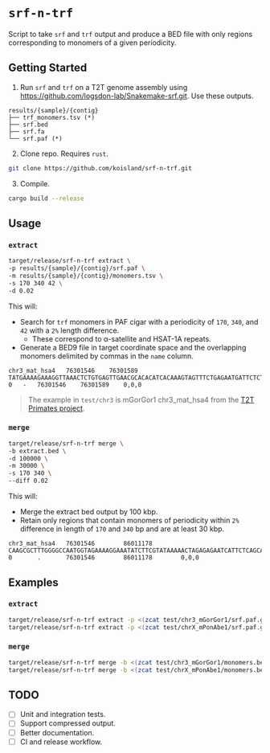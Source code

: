 # `srf-n-trf`
Script to take `srf` and `trf` output and produce a BED file with only regions corresponding to monomers of a given periodicity.

## Getting Started
1. Run `srf` and `trf` on a T2T genome assembly using https://github.com/logsdon-lab/Snakemake-srf.git. Use these outputs.
```
results/{sample}/{contig}
├── trf_monomers.tsv (*)
├── srf.bed
├── srf.fa
└── srf.paf (*)
```

2. Clone repo. Requires `rust`.
```bash
git clone https://github.com/koisland/srf-n-trf.git
```

3. Compile.
```bash
cargo build --release
```

## Usage

### `extract`
```bash
target/release/srf-n-trf extract \
-p results/{sample}/{contig}/srf.paf \
-m results/{sample}/{contig}/monomers.tsv \
-s 170 340 42 \
-d 0.02
```
This will:
* Search for `trf` monomers in PAF cigar with a periodicity of `170`, `340`, and `42` with a `2%` length difference.
    * These correspond to α-satellite and HSAT-1A repeats.
* Generate a BED9 file in target coordinate space and the overlapping monomers delimited by commas in the `name` column.

```
chr3_mat_hsa4	76301546	76301589	TATGAAAAGAAAGGTTAAACTCTGTGAGTTGAACGCACACATCACAAAGTAGTTTCTGAGAATGATTCTCTCTAGTTTTTATACGAAGATATTTCCTTTTCTACCATTGGCCTCAAAGCACTTGAAATCTCCACCTGCAAATTCCACAAAAAGAGTGTTTCAAATCTGCTCTGTCTAAAGGAAGCTTCAACTCTGTGAGTTGAATACACACAACACAAAGAAGTTACTGAGAATTCTTCTGTCTAGCATTATATGAAGAAATCCCGTTTCCAACGAAGGCCTCAAAGAGGTCCAAATATCCACTTGCAGACTTAACAAACAGAGTGTTTCCAAACTGCTC,AAAAGAAAGGTTAAACTCTGTGAGTTGAACACACACAACACAAAGAAGTTACTGAGAATGATTCTGTCTAGCATTATACGAAGAAATCCCGTTTCCAACGAAGGCCTCAAAGAGGTCCAAATATCCACTTGCAACTTAACAAACAGAGTGTTTCCAAACTGCTCTGTC,AAAGGAAGGTTCAACTCTGTGAGTTGAACACACACATCACAAAGAAGTTACTGAGAATGATTCTCTCTAGTTTTATACGAAGATATTTCCTTTTCAAAAATGGCCTCAAAGCGCTTCAAATCTCCACTTGCAAATTCCACAAAAAGAGTGTTTCAAATCTGCTCTGTCT	0	-	76301546	76301589	0,0,0
```
> The example in `test/chr3` is mGorGor1 chr3_mat_hsa4 from the [T2T Primates project](https://github.com/marbl/Primates?tab=readme-ov-file).

### `merge`
```bash
target/release/srf-n-trf merge \
-b extract.bed \
-d 100000 \
-m 30000 \
-s 170 340 \
--diff 0.02
```
This will:
* Merge the extract bed output by 100 kbp.
* Retain only regions that contain monomers of periodicity within `2%` difference in length of `170` and `340` bp and are at least 30 kbp.

```
chr3_mat_hsa4   76301546        86011178        CAAGCGCTTTGGGGCCAATGGTAGAAAAGGAAATATCTTCGTATAAAAACTAGAGAGAATCATTCTCAGCAACCACTTTGTGATGTGTGCGTTCCACTCACAGAGTTTAACCTTTCTTTTCATAGAGCAGTTTGGAAACACTCTGTTTGTAAAGTCTGCAAGTGGATATTTGGACCTCTTTGAGGATTTCGTTGGAAACGGGATTTCTGCATATAACGCTAGACAGAAGAATTCTCAGTAACTTCTTTGGGCTGCGTGTGTTCAACTCACAGAGTTGAACCTTCCTTTAGACAGAGCAGATTTGAAACCCTCTTTTTGTGGAATTTGCAAGTGGAGATTT,GTTTGTAAAGTCTGCATGTGGATATATGGACCTCTTTGAGGATTTCGTTGGAAACGGGATTTCTTCATCTAATGCTAAACAGAAGAATTCTCAGTAACTTCTTTGGGTTGCGTGTGTTCAACTCACAGAGATGAACATTACTTGAGACAGAGCAGATTTGAAACCCTCTTTTCCTGGAATTTGCAACTGGACATTTCAAGCGCTTTGGGGCCAACGGAAGAAAAGGAAATATCTTCGTATAAAAACTAGAGTGAATCAGTCTGAGAAACCACTTTCTGATGTGGGCATTCCACTCACAGAGTTTAACCTTTTTTTCATAGAACAGTTTGGAAACACTGT,TATGAAAAGAAAGGTTAAACTCTGTGAGTTGAACGCACACATCACAAAGTAGTTTCTGAGAATGATTCTCTCTAGTTTTTATACGAAGATATTTCCTTTTCTACCATTGGCCTCAAAGCACTTGAAATCTCCACCTGCAAATTCCACAAAAAGAGTGTTTCAAATCTGCTCTGTCTAAAGGAAGCTTCAACTCTGTGAGTTGAATACACACAACACAAAGAAGTTACTGAGAATTCTTCTGTCTAGCATTATATGAAGAAATCCCGTTTCCAACGAAGGCCTCAAAGAGGTCCAAATATCCACTTGCAGACTTAACAAACAGAGTGTTTCCAAACTGCTC,AAATCTGCTCTGTCTAAAGGAAAGTTCATCTCTGTGAGTTGAACACACACAACCCAAAGAAGTTACTGAGAATTCTTCTGTCTAGCATTAGATGAAGAAATCCCATTTCCAACGAAATCCTCAAAGAGGTCCAAATATCCACATGCAGACTTTACAAACACAGTGTTTCCAAACTGTTCTATGAAAAGAAAGGTTAAACTCTGTGAGTGGAACGCACACATCACAAAGTAGTTTCTCAGAATGATTCACTCTAGTTTTTATACGAAGATATTTCCTTTTCTACCGTTGGCCCCAAACCGCTTGAAATGTCCACTTGCAAATTCCACAAAAAGAGGGTTTC,ACGGTAGAAAAGGAAATATCTTCGCTTAAAAACTAGAGAGAATCAGTCTGAGAAACCACTTTGTGAGGTGTCCATTCCACTCACAGAGTTTAACCTTTCTATTCATAGAACAGTTTGGAAACACTCTGTTTGTAAAGTCTGCACGTGGATATATGGACCACTTTGAGGATTTCGTTGGAAACGGGATTTCTTCAACAAATGCTAAAAAGAAGAATTCTCAGTAACTTATTTGGGTTGTGTGAGATCAACTCACAGAGATCAACTTCACTTTAGACAGAGCAGATATGAAACCCTCTTTTTGTGGAATGTGCAAGTGGACATTTCAAGCGCTTTGGCGCCA,TGAAACCCTCTTTTTGTGGAATTTGCAAGTGGACATTTCAAGCGCTTTGGGGCCAACGGTAGAAAAGGAAATATCTTCGTATAAAAACTAGAGTGAATCATTCTGAGAAACCACTTTCTGATGTGTGCGTTCCACTCACAGAGTTTAACCTTTCTTTTCATAGAACAGTTTGGAAACACTGTGTTTGTAAAGTCTGCATGTGGATATTTGGACCTCTTTGAGGATTTCGTTGGAAACGGGATTTCTTCATCTAATGCTAGACAGAAGAATTCTCAGTAACTTATTTGGGTTGCGTGTGTTCAACTCACAGAGATGAACATTCCTTTAGACAGAGCAGATT,AAAAGAAAGGTTAAACTCTGTGAGTTGAACACACACAACACAAAGAAGTTACTGAGAATGATTCTGTCTAGCATTATACGAAGAAATCCCGTTTCCAACGAAGGCCTCAAAGAGGTCCAAATATCCACTTGCAACTTAACAAACAGAGTGTTTCCAAACTGCTCTGTC,AAAGGAAGGTTCAACTCTGTGAGTTGAACACACACATCACAAAGAAGTTACTGAGAATGATTCTCTCTAGTTTTATACGAAGATATTTCCTTTTCAAAAATGGCCTCAAAGCGCTTCAAATCTCCACTTGCAAATTCCACAAAAAGAGTGTTTCAAATCTGCTCTGTCT  0       .       76301546        86011178        0,0,0
```

## Examples
### `extract`
```bash
target/release/srf-n-trf extract -p <(zcat test/chr3_mGorGor1/srf.paf.gz) -m <(zcat test/chr3_mGorGor1/monomers.tsv.gz) # mGorGor1
target/release/srf-n-trf extract -p <(zcat test/chrX_mPonAbe1/srf.paf.gz) -m <(zcat test/chrX_mPonAbe1/monomers.tsv.gz) # mPonAbe1
```

### `merge`
```bash
target/release/srf-n-trf merge -b <(zcat test/chr3_mGorGor1/monomers.bed.gz) # mGorGor1
target/release/srf-n-trf merge -b <(zcat test/chrX_mPonAbe1/monomers.bed.gz) # mPonAbe1
```

## TODO
* [ ] Unit and integration tests.
* [ ] Support compressed output.
* [ ] Better documentation.
* [ ] CI and release workflow.
